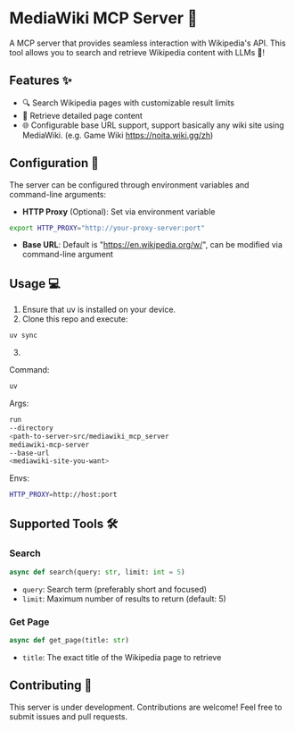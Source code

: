 # MediaWiki MCP Server 🚀

A MCP server that provides seamless interaction with Wikipedia's API. This tool allows you to search and retrieve Wikipedia content with LLMs 🤖!

## Features ✨

- 🔍 Search Wikipedia pages with customizable result limits
- 📖 Retrieve detailed page content
- 🌐 Configurable base URL support, support basically any wiki site using MediaWiki. (e.g. Game Wiki <https://noita.wiki.gg/zh>)

## Configuration 🔧

The server can be configured through environment variables and command-line arguments:

- **HTTP Proxy** (Optional): Set via environment variable

```bash
export HTTP_PROXY="http://your-proxy-server:port"
```

- **Base URL**: Default is "<https://en.wikipedia.org/w/>", can be modified via command-line argument

## Usage 💻

1. Ensure that uv is installed on your device.
2. Clone this repo and execute:

```bash
uv sync
```

3.

Command:

```bash
uv
```

Args:

```bash
run
--directory
<path-to-server>src/mediawiki_mcp_server
mediawiki-mcp-server
--base-url
<mediawiki-site-you-want>
```

Envs:

```bash
HTTP_PROXY=http://host:port
```

## Supported Tools 🛠

### Search

```python
async def search(query: str, limit: int = 5)
```

- `query`: Search term (preferably short and focused)
- `limit`: Maximum number of results to return (default: 5)

### Get Page

```python
async def get_page(title: str)
```

- `title`: The exact title of the Wikipedia page to retrieve

## Contributing 🤝

This server is under development. Contributions are welcome! Feel free to submit issues and pull requests.
